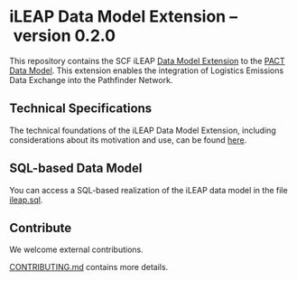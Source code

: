 # iLEAP Data Model Extension – version 0.2.0

This repository contains the SCF iLEAP [Data Model
Extension](https://wbcsd.github.io/data-model-extensions/) to the [PACT Data
Model](https://wbcsd.github.io/tr/data-exchange-protocol/#data-model). This extension enables the integration of Logistics Emissions Data Exchange into the Pathfinder Network.

## Technical Specifications

The technical foundations of the iLEAP Data Model Extension, including considerations about its
motivation and use, can be found [here](https://sine-fdn.github.io/ileap-extension/).

## SQL-based Data Model

You can access a SQL-based realization of the iLEAP data model in the file [ileap.sql](sql-example/ileap.sql).

## Contribute

We welcome external contributions.

[CONTRIBUTING.md](CONTRIBUTING.md) contains more details.
